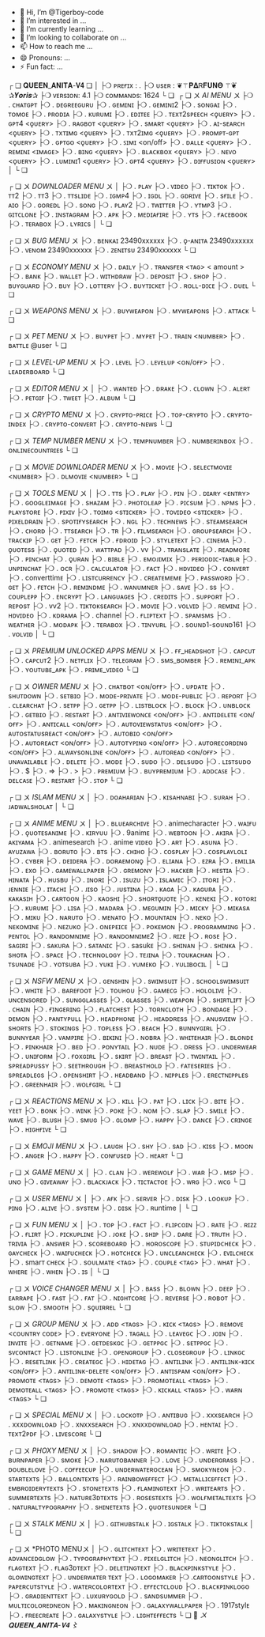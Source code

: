 - 👋 Hi, I’m @Tigerboy-code
- 👀 I’m interested in ...
- 🌱 I’m currently learning ...
- 💞️ I’m looking to collaborate on ...
- 📫 How to reach me ...
- 😄 Pronouns: ...
- ⚡ Fun fact: ...

<!---
Tigerboy-code/Tigerboy-code is a ✨ special ✨ repository because its `README.md` (this file) appears on your GitHub profile.
You can click the Preview link to take a look at your changes.
--->
┌ ❏ 𝐐𝐔𝐄𝐄𝐍_𝐀𝐍𝐈𝐓𝐀-𝐕𝟒 ❏ 
│
├❍ ᴘʀᴇғɪx : .
├❍ ᴜsᴇʀ : ❦⚚𝚸𝚫Ꮢ𝐅𝐔𝚴𝚯 ⚚❦ ✰𝒀𝒐𝒓𝒊𝒔✰ 
├❍ ᴠᴇʀsɪᴏɴ: 4.1
├❍ ᴄᴏᴍᴍᴀɴᴅs: 1624
└ ❏
‎‎‎‎‎‎‎‎‎‎‎‎‎‎‎‎‎‎‎‎‎‎‎‎‎‎‎‎‎‎‎‎‎‎‎‎‎‎‎‎‎‎‎‎‎‎‎‎‎‎‎‎‎‎‎‎‎‎‎‎‎‎‎‎‎‎‎‎‎‎‎‎‎‎‎‎‎‎‎‎‎‎‎‎‎‎‎‎‎‎‎‎‎‎‎‎‎‎‎‎‎‎‎‎‎‎‎‎‎‎‎‎‎‎‎‎‎‎‎‎‎‎‎‎‎‎‎‎‎‎‎‎‎‎‎‎‎‎‎‎‎‎‎‎‎‎‎‎‎‎‎‎‎‎‎‎‎‎‎‎‎‎‎‎‎‎‎‎‎‎‎‎‎‎‎‎‎‎‎‎‎‎‎‎‎‎‎‎‎‎‎‎‎‎‎‎‎‎‎‎‎‎‎‎‎‎‎‎‎‎‎‎‎‎‎‎‎‎‎‎‎‎‎‎‎‎‎‎‎‎‎‎‎‎‎‎‎‎‎‎‎‎‎‎‎‎‎‎‎‎‎‎‎‎‎‎‎‎‎‎‎‎‎‎‎‎‎‎‎‎‎‎‎‎‎‎‎‎‎‎‎‎‎‎‎‎‎‎‎‎‎‎‎‎‎‎‎‎‎‎‎‎‎‎‎‎‎‎‎‎‎‎‎‎‎‎‎‎‎‎‎‎‎‎‎‎‎‎‎‎‎‎‎‎‎‎‎‎‎‎‎‎‎‎‎‎‎‎‎‎‎‎‎‎‎‎‎‎‎‎‎‎‎‎‎‎‎‎‎‎‎‎‎‎‎‎‎‎‎‎‎‎‎‎‎‎‎‎‎‎‎‎‎‎‎‎‎‎‎‎‎‎‎‎‎‎‎‎‎‎‎‎‎‎‎‎‎‎‎‎‎‎‎‎‎‎‎‎‎‎‎‎‎‎‎‎‎‎‎‎‎‎‎‎‎‎‎‎‎‎‎‎‎‎‎‎‎‎‎‎‎‎‎‎‎‎‎‎‎‎‎‎‎‎‎‎‎‎‎‎‎‎‎‎‎‎‎‎‎‎‎‎‎‎‎‎‎‎‎‎‎‎‎‎‎‎‎‎‎‎‎‎‎‎‎‎‎‎‎‎‎‎‎‎‎‎‎‎‎‎‎‎‎‎‎‎‎‎‎‎‎‎‎‎‎‎‎‎‎‎‎‎‎‎‎‎‎‎‎‎‎‎‎‎‎‎‎‎‎‎‎‎‎‎‎‎‎‎‎‎‎‎‎‎‎‎‎‎‎‎‎‎‎‎‎‎‎‎‎‎‎‎‎‎‎‎‎‎‎‎‎‎‎‎‎‎‎‎‎‎‎‎‎‎‎‎‎‎‎‎‎‎‎‎‎‎‎‎‎‎‎‎‎‎‎‎‎‎‎‎‎‎‎‎‎‎‎‎‎‎‎‎‎‎‎‎‎‎‎‎‎‎‎‎‎‎‎‎‎‎‎‎‎‎‎‎‎‎‎‎‎‎‎‎‎‎‎‎‎‎‎‎‎‎‎‎‎‎‎‎‎‎‎‎‎‎‎‎‎‎‎‎‎‎‎‎‎‎‎‎‎‎‎‎‎‎‎‎‎‎‎‎‎‎‎‎‎‎‎‎‎‎‎‎‎‎‎‎‎‎‎‎‎‎‎‎‎‎‎‎‎‎‎‎‎‎‎‎‎‎‎‎‎‎‎‎‎‎‎‎‎‎‎‎‎‎‎‎‎‎‎‎‎‎‎‎‎‎‎‎‎‎‎‎‎‎‎‎‎‎‎‎‎‎‎‎‎‎‎‎‎‎‎‎‎‎‎‎‎‎‎‎‎‎‎‎‎‎‎‎‎‎‎‎‎‎‎‎‎‎‎‎‎‎‎‎‎‎‎‎‎‎‎‎‎‎‎‎‎‎‎‎‎‎‎‎‎‎‎‎‎‎‎‎‎‎‎‎‎‎‎‎‎‎‎‎‎‎‎‎‎‎‎‎‎‎‎‎‎‎‎‎‎‎‎‎‎‎‎‎‎‎‎‎‎‎‎‎‎‎‎‎‎‎‎‎‎‎‎‎‎‎‎‎‎‎‎‎‎‎‎‎‎‎‎‎‎‎‎‎‎‎‎‎‎‎‎‎‎‎‎‎‎‎‎‎‎‎‎‎‎‎‎‎‎‎‎‎‎‎‎‎‎‎‎‎‎‎‎‎‎‎‎‎‎‎‎‎‎‎‎‎‎‎‎‎‎‎‎‎‎‎‎‎‎‎‎‎‎‎‎‎‎‎‎‎‎‎‎‎‎‎‎‎‎‎‎‎‎‎‎‎‎‎‎‎‎‎‎‎‎‎‎‎‎‎‎‎‎‎‎‎‎‎‎‎‎‎‎‎‎‎‎‎‎‎‎‎‎‎‎‎‎‎‎‎‎‎‎‎‎‎‎‎‎‎‎‎‎‎‎‎‎‎‎‎‎‎‎‎‎‎‎‎‎‎‎‎‎‎‎‎‎‎‎‎‎‎‎‎‎‎‎‎‎‎‎‎‎‎‎‎‎‎‎‎‎‎‎‎‎‎‎‎‎‎‎‎‎‎‎‎‎‎‎‎‎‎‎‎‎‎‎‎‎‎‎‎‎‎‎‎‎‎‎‎‎‎‎‎‎‎‎‎‎‎‎‎‎‎‎‎‎‎‎‎‎‎‎‎‎‎‎‎‎‎‎‎‎‎‎‎‎‎‎‎‎‎‎‎‎‎‎‎‎‎‎‎‎‎‎‎‎‎‎‎‎‎‎‎‎‎‎‎‎‎‎‎‎‎‎‎‎‎‎‎‎‎‎‎‎‎‎‎‎‎‎‎‎‎‎‎‎‎‎‎‎‎‎‎‎‎‎‎‎‎‎‎‎‎‎‎‎‎‎‎‎‎‎‎‎‎‎‎‎‎‎‎‎‎‎‎‎‎‎‎‎‎‎‎‎‎‎‎‎‎‎‎‎‎‎‎‎‎‎‎‎‎‎‎‎‎‎‎‎‎‎‎‎‎‎‎‎‎‎‎‎‎‎‎‎‎‎‎‎‎‎‎‎‎‎‎‎‎‎‎‎‎‎‎‎‎‎‎‎‎‎‎‎‎‎‎‎‎‎‎‎‎‎‎‎‎‎‎‎‎‎‎‎‎‎‎‎‎‎‎‎‎‎‎‎‎‎‎‎‎‎‎‎‎‎‎‎‎‎‎‎‎‎‎‎‎‎‎‎‎‎‎‎‎‎‎‎‎‎‎‎‎‎‎‎‎‎‎‎‎‎‎‎‎‎‎‎‎‎‎‎‎‎‎‎‎‎‎‎‎‎‎‎‎‎‎‎‎‎‎‎‎‎‎‎‎‎‎‎‎‎‎‎‎‎‎‎‎‎‎‎‎‎‎‎‎‎‎‎‎‎‎‎‎‎‎‎‎‎‎‎‎‎‎‎‎‎‎‎‎‎‎‎‎‎‎‎‎‎‎‎‎‎‎‎‎‎‎‎‎‎‎‎‎‎‎‎‎‎‎‎‎‎‎‎‎‎‎‎‎‎‎‎‎‎‎‎‎‎‎‎‎‎‎‎‎‎‎‎‎‎‎‎‎‎‎‎‎‎‎‎‎‎‎‎‎‎‎‎‎‎‎‎‎‎‎‎‎‎‎‎‎‎‎‎‎‎‎‎‎‎‎‎‎‎‎‎‎‎‎‎‎‎‎‎‎‎‎‎‎‎‎‎‎‎‎‎‎‎‎‎‎‎‎‎‎‎‎‎‎‎‎‎‎‎‎‎‎‎‎‎‎‎‎‎‎‎‎‎‎‎‎‎‎‎‎‎‎‎‎‎‎‎‎‎‎‎‎‎‎‎‎‎‎‎‎‎‎‎‎‎‎‎‎‎‎‎‎‎‎‎‎‎‎‎‎‎‎‎‎‎‎‎‎‎‎‎‎‎‎‎‎‎‎‎‎‎‎‎‎‎‎‎‎‎‎‎‎‎‎‎‎‎‎‎‎‎‎‎‎‎‎‎‎‎‎‎‎‎‎‎‎‎‎‎‎‎‎‎‎‎‎‎‎‎‎‎‎‎‎‎‎‎‎‎‎‎‎‎‎‎‎‎‎‎‎‎‎‎‎‎‎‎‎‎‎‎‎‎‎‎‎‎‎‎‎‎‎‎‎‎‎‎‎‎‎‎‎‎‎‎‎‎‎‎‎‎‎‎‎‎‎‎‎‎‎‎‎‎‎‎‎‎‎‎‎‎‎‎‎‎‎‎‎‎‎‎‎‎‎‎‎‎‎‎‎‎‎‎‎‎‎‎‎‎‎‎‎‎‎‎‎‎‎‎‎‎‎‎‎‎‎‎‎‎‎‎‎‎‎‎‎‎‎‎‎‎‎‎‎‎‎‎‎‎‎‎‎‎‎‎‎‎‎‎‎‎‎‎‎‎‎‎‎‎‎‎‎‎‎‎‎‎‎‎‎‎‎‎‎‎‎‎‎‎‎‎‎‎‎‎‎‎‎‎‎‎‎‎‎‎‎‎‎‎‎‎‎‎‎‎‎‎‎‎‎‎‎‎‎‎‎‎‎‎‎‎‎‎‎‎‎‎‎‎‎‎‎‎‎‎‎‎‎‎‎‎‎‎‎‎‎‎‎‎‎‎‎‎‎‎‎‎‎‎‎‎‎‎‎‎‎‎‎‎‎‎‎‎‎‎‎‎‎‎‎‎‎‎‎‎‎‎‎‎‎‎‎‎‎‎‎‎‎‎‎‎‎‎‎‎‎‎‎‎‎‎‎‎‎‎‎‎‎‎‎‎‎‎‎‎‎‎‎‎‎‎‎‎‎‎‎‎‎‎‎‎‎‎‎‎‎‎‎‎‎‎‎‎‎‎‎‎‎‎‎‎‎‎‎‎‎‎‎‎‎‎‎‎‎‎‎‎‎‎‎‎‎‎‎‎‎‎‎‎‎‎‎‎‎‎‎‎‎‎‎‎‎‎‎‎‎‎‎‎‎‎‎‎‎‎‎‎‎‎‎‎‎‎‎‎‎‎‎‎‎‎‎‎‎‎‎‎‎‎‎‎‎‎‎‎‎‎‎‎‎‎‎‎‎‎‎‎‎‎‎‎‎‎‎‎‎‎‎‎‎‎‎‎‎‎‎‎‎‎‎‎‎‎‎‎‎‎‎‎‎‎‎‎‎‎‎‎‎‎‎‎‎‎‎‎‎‎‎‎‎‎‎‎‎‎‎‎‎‎‎‎‎‎‎‎‎‎‎‎‎‎‎‎‎‎‎‎‎‎‎‎‎‎‎‎‎‎‎‎‎‎‎‎‎‎‎‎‎‎‎‎‎‎‎‎‎‎‎‎‎‎‎‎‎‎‎‎‎‎‎‎‎‎‎‎‎‎‎‎‎‎‎‎‎‎‎‎‎‎‎‎‎‎‎‎‎‎‎‎‎‎‎‎‎‎‎‎‎‎‎‎‎‎‎‎‎‎‎‎‎‎‎‎‎‎‎‎‎‎‎‎‎‎‎‎‎‎‎‎‎‎‎‎‎‎‎‎‎‎‎‎‎‎‎‎‎‎‎‎‎‎‎‎‎‎‎‎‎‎‎‎‎‎‎‎‎‎‎‎‎‎‎‎‎‎‎‎‎‎‎‎‎‎‎‎‎‎‎‎‎‎‎‎‎‎‎‎‎‎‎‎‎‎‎‎‎‎‎‎‎‎‎‎‎‎‎‎‎‎‎‎‎‎‎‎‎‎‎‎‎‎‎‎‎‎‎‎‎‎‎‎‎‎‎‎‎‎‎‎‎‎‎‎‎‎‎‎‎‎‎‎‎‎‎‎‎‎‎‎‎‎‎‎‎‎‎‎‎‎‎‎‎‎‎‎‎‎‎‎‎‎‎‎‎‎‎‎‎‎‎‎‎‎‎‎‎‎‎‎‎‎‎‎‎‎‎‎‎‎‎‎‎‎‎‎‎‎‎‎‎‎‎‎‎‎‎‎‎‎‎‎‎‎‎‎‎‎‎‎‎‎‎‎‎‎‎‎‎‎‎‎‎‎‎‎‎‎‎‎‎‎‎‎‎‎‎‎‎‎‎‎‎‎‎‎‎‎‎‎‎‎‎‎‎‎‎‎‎‎‎‎‎‎‎‎‎‎‎‎‎‎‎‎‎‎‎‎‎‎‎‎‎‎‎‎‎‎‎‎‎‎‎‎‎‎‎‎‎‎‎‎‎‎‎‎‎‎‎‎‎‎‎‎‎‎‎‎‎‎‎‎‎‎‎‎‎‎‎‎‎‎‎‎‎‎‎‎‎‎‎‎‎‎‎‎‎‎‎‎‎‎‎‎‎‎‎‎‎‎‎‎‎‎‎‎‎‎‎‎‎‎‎‎‎‎‎‎‎‎‎‎‎‎‎‎‎‎‎‎‎‎‎‎‎‎‎‎‎‎‎‎‎‎‎‎‎‎‎‎‎‎‎‎‎‎‎‎‎‎‎‎‎‎‎‎‎‎‎‎‎‎‎‎‎‎‎‎‎‎‎‎‎‎‎‎‎‎‎‎‎‎‎‎‎‎‎‎‎‎‎‎‎‎‎‎‎‎‎‎‎‎‎‎‎‎‎‎‎‎‎‎‎‎‎‎‎‎‎‎‎‎‎‎‎‎‎‎‎‎‎‎‎‎‎‎‎‎‎‎‎‎‎‎‎‎‎‎‎‎‎‎‎‎‎‎‎‎‎‎‎‎‎‎‎‎‎‎‎‎‎‎‎‎‎‎‎‎‎‎‎‎‎‎‎‎‎‎‎‎‎‎‎‎‎‎‎‎‎‎‎‎‎‎‎‎‎‎‎‎‎‎‎‎‎‎‎‎‎‎‎‎‎‎‎‎‎‎‎‎‎‎‎‎‎‎‎‎‎‎‎‎‎‎‎‎‎‎‎‎‎‎‎‎‎‎‎‎‎‎‎‎‎‎‎‎‎‎‎‎‎‎‎‎‎‎‎‎‎‎‎‎‎‎‎‎‎‎‎‎‎‎‎‎‎‎‎‎‎‎‎‎‎‎‎‎‎‎‎‎‎‎‎‎‎‎‎‎‎‎‎‎‎‎‎‎‎‎‎‎‎‎‎‎‎‎‎‎‎‎‎‎‎‎‎‎‎‎‎‎‎‎‎‎‎‎‎‎‎‎‎‎‎‎‎‎‎‎‎‎‎‎‎‎‎‎‎‎‎‎‎‎‎‎‎‎‎‎‎‎‎‎‎‎‎‎‎‎‎‎‎‎‎‎‎‎‎‎‎‎‎‎‎‎‎‎‎‎‎‎‎‎‎‎‎‎‎‎‎‎‎‎‎‎‎‎‎‎‎‎‎‎‎‎‎‎‎‎‎‎‎‎‎‎‎‎‎‎‎‎‎‎‎‎‎‎‎‎‎‎‎‎‎‎‎‎‎‎‎‎‎‎‎‎‎‎‎‎‎‎‎‎‎‎‎‎‎‎‎‎‎‎‎‎‎‎‎‎‎‎‎‎‎‎‎‎‎‎‎‎‎‎‎‎‎‎‎‎‎‎‎‎‎‎‎‎‎‎‎‎‎‎‎‎‎‎‎‎‎‎‎‎‎‎‎‎‎‎‎‎‎‎‎‎‎‎‎‎‎‎‎‎‎‎‎‎‎‎‎‎‎‎‎‎‎‎‎‎‎‎‎‎‎‎‎‎‎‎‎‎‎‎‎‎‎‎‎‎‎‎‎‎‎‎‎‎‎‎‎‎‎‎‎‎‎‎‎‎‎‎‎‎‎‎‎‎‎‎‎‎‎‎‎‎‎‎‎‎‎‎‎‎‎‎‎‎‎‎‎‎‎‎‎‎‎‎‎‎‎‎‎‎‎‎‎‎‎‎‎‎‎‎‎‎‎‎‎‎‎‎‎‎‎‎‎‎‎‎‎‎‎‎‎‎‎‎‎‎‎‎‎‎‎‎‎‎‎‎‎‎‎‎‎‎‎‎‎‎‎‎‎‎‎‎‎‎‎‎‎‎‎‎‎‎‎‎‎‎‎‎‎‎‎‎‎‎‎‎‎‎‎‎‎‎‎‎‎‎‎‎‎‎‎‎‎‎‎‎‎‎‎‎‎‎‎‎‎‎‎‎‎‎‎‎‎‎‎‎‎‎‎‎‎‎‎‎‎‎‎‎‎‎‎‎‎‎‎‎‎‎‎‎‎‎‎‎‎‎‎‎‎‎‎‎‎‎‎‎‎‎‎‎‎‎‎‎‎‎‎‎‎‎‎‎‎‎‎‎‎‎‎‎‎‎‎‎‎‎‎‎‎‎‎‎‎‎‎‎‎‎‎‎‎‎‎‎‎‎‎‎‎‎‎‎‎‎‎‎‎‎‎‎‎‎‎‎‎‎‎‎‎‎‎‎‎‎‎‎‎‎‎‎‎‎‎‎‎‎‎‎‎‎‎‎‎‎‎‎‎‎‎‎‎‎‎‎‎‎‎‎‎‎‎‎‎‎‎‎‎‎‎‎‎‎‎‎‎‎‎‎‎‎‎‎‎‎‎‎‎‎‎‎‎‎‎‎‎‎‎‎‎‎‎‎‎‎‎‎‎‎‎‎‎‎‎‎‎‎‎‎‎‎‎‎‎‎‎‎‎‎‎‎‎‎‎‎‎‎‎‎‎‎‎‎‎‎‎‎‎‎‎‎‎‎‎‎‎‎‎‎‎‎‎‎‎‎‎‎‎‎‎‎‎‎‎‎‎‎‎‎‎‎‎‎‎‎‎‎‎‎‎‎‎‎‎‎‎‎‎‎‎‎‎‎‎‎‎‎‎‎‎‎‎‎‎‎‎‎‎‎
┌ ❏ 〤 *AI MENU* 〤
├❍ . ᴄʜᴀᴛɢᴘᴛ <query>
├❍ . ᴅᴇɢʀᴇᴇɢᴜʀᴜ <query>
├❍ . ɢᴇᴍɪɴɪ <query>
├❍ . ɢᴇᴍɪɴɪ2 <query> 
├❍ . sᴏɴɢᴀɪ <query>
├❍ . ᴛᴏᴍᴏᴇ <query>
├❍ . ᴘʀᴏᴅɪᴀ <query>
├❍ . ᴋᴜʀᴜᴍɪ <query>
├❍ . ᴇᴅɪᴛᴇᴇ <query>
├❍ . ᴛᴇxᴛ2sᴘᴇᴇᴄʜ <ǫᴜᴇʀʏ>
├❍ . ɢᴘᴛ4 <ǫᴜᴇʀʏ>
├❍ . ʀᴀɢʙᴏᴛ <ǫᴜᴇʀʏ>
├❍ . sᴍᴀʀᴛ  <ǫᴜᴇʀʏ>
├❍ . ᴀɪ-sᴇᴀʀᴄʜ <ǫᴜᴇʀʏ>
├❍ . ᴛxᴛɪᴍɢ <ǫᴜᴇʀʏ>
├❍ . ᴛxᴛ2ɪᴍɢ <ǫᴜᴇʀʏ>
├❍ . ᴘʀᴏᴍᴘᴛ-ɢᴘᴛ <ǫᴜᴇʀʏ>
├❍ . ɢᴘᴛɢᴏ <ǫᴜᴇʀʏ>
├❍ . ꜱɪᴍɪ <on/off>
├❍ . ᴅᴀʟʟᴇ <ǫᴜᴇʀʏ>
├❍ . ʀᴇᴍɪɴɪ <ɪᴍᴀɢᴇ>
├❍ . ʙɪɴɢ <ǫᴜᴇʀʏ>
├❍ . ʙʟᴀᴄᴋʙᴏx <ǫᴜᴇʀʏ>
├❍ . ɴᴇᴠᴏ  <ᴏ̨ᴜᴇʀʏ>
├❍ . ʟᴜᴍɪɴɪ1 <ǫᴜᴇʀʏ>
├❍ . ɢᴘᴛ4 <ǫᴜᴇʀʏ>
├❍ . ᴅɪғғᴜsɪᴏɴ  <ǫᴜᴇʀʏ>
│
└ ❏

┌ ❏ 〤 *DOWNLOADER MENU* 〤
│
├❍ . ᴘʟᴀʏ
├❍ . ᴠɪᴅᴇᴏ
├❍ . ᴛɪᴋᴛᴏᴋ
├❍ . ᴛᴛ2
├❍ . ᴛᴛ3
├❍ . ᴛᴛsʟɪᴅᴇ
├❍ . ɪɢᴍᴘ4
├❍ . ɪɢᴅʟ
├❍ . ɢᴅʀɪᴠᴇ
├❍ . sғɪʟᴇ
├❍ . ᴀɪᴏ
├❍ . ɢᴏʀᴇᴅʟ
├❍ . sᴏɴɢ
├❍ . ᴘʟᴀʏ2
├❍ . ᴛᴡɪᴛᴛᴇʀ
├❍ . ʏᴛᴍᴘ3
├❍ . ɢɪᴛᴄʟᴏɴᴇ
├❍ . ɪɴsᴛᴀɢʀᴀᴍ
├❍ . ᴀᴘᴋ
├❍ . ᴍᴇᴅɪᴀғɪʀᴇ
├❍ . ʏᴛs
├❍ . ғᴀᴄᴇʙᴏᴏᴋ 
├❍ . ᴛᴇʀᴀʙᴏx
├❍ . ʟʏʀɪᴄs 
│
└ ❏

┌ ❏ 〤 *BUG MENU* 〤
├❍ . ʙᴇɴᴋᴀɪ 23490xxxxxx
├❍ . ǫ-ᴀɴɪᴛᴀ 23490xxxxxx
├❍ . ᴠᴇɴᴏᴍ 23490xxxxxx
├❍ . ᴢᴇɴɪᴛsᴜ 23490xxxxxx
└ ❏

┌ ❏ 〤 *ECONOMY MENU* 〤
├❍ . ᴅᴀɪʟʏ
├❍ . ᴛʀᴀɴsғᴇʀ <ᴛᴀɢ>  < amount >
├❍ . ʙᴀɴᴋ
├❍ . ᴡᴀʟʟᴇᴛ
├❍ . ᴡɪᴛʜᴅʀᴀᴡ
├❍ . ᴅᴇᴘᴏsɪᴛ
├❍ . sʜᴏᴘ
├❍ . ʙᴜʏɢᴜᴀʀᴅ
├❍ . ʙᴜʏ
├❍ . ʟᴏᴛᴛᴇʀʏ
├❍ . ʙᴜʏᴛɪᴄᴋᴇᴛ
├❍ . ʀᴏʟʟ-ᴅɪᴄᴇ
├❍ . ᴅᴜᴇʟ
└ ❏

┌ ❏ 〤 *WEAPONS MENU* 〤
├❍ . ʙᴜʏᴡᴇᴀᴘᴏɴ
├❍ . ᴍʏᴡᴇᴀᴘᴏɴs
├❍ . ᴀᴛᴛᴀᴄᴋ 
└ ❏

┌ ❏ 〤 *PET MENU* 〤
├❍ . ʙᴜʏᴘᴇᴛ <number>
├❍ . ᴍʏᴘᴇᴛ
├❍ . ᴛʀᴀɪɴ <ɴᴜᴍʙᴇʀ>
├❍ . ʙᴀᴛᴛʟᴇ @user
└ ❏


┌ ❏ 〤 *LEVEL-UP MENU* 〤
├❍ . ʟᴇᴠᴇʟ
├❍ . ʟᴇᴠᴇʟᴜᴘ <ᴏɴ/ᴏғғ>
├❍ . ʟᴇᴀᴅᴇʀʙᴏᴀʀᴅ
└ ❏


┌ ❏ 〤 *EDITOR MENU* 〤
│
├❍ . ᴡᴀɴᴛᴇᴅ
├❍ . ᴅʀᴀᴋᴇ
├❍ . ᴄʟᴏᴡɴ
├❍ . ᴀʟᴇʀᴛ
├❍ . ᴘᴇᴛɢɪғ
├❍ . ᴛᴡᴇᴇᴛ 
├❍ . ᴀʟʙᴜᴍ
└ ❏

┌ ❏ 〤 *CRYPTO MENU* 〤
├❍ . ᴄʀʏᴘᴛᴏ-ᴘʀɪᴄᴇ
├❍ . ᴛᴏᴘ-ᴄʀʏᴘᴛᴏ
├❍ . ᴄʀʏᴘᴛᴏ-ɪɴᴅᴇx
├❍ . ᴄʀʏᴘᴛᴏ-ᴄᴏɴᴠᴇʀᴛ
├❍ . ᴄʀʏᴘᴛᴏ-ɴᴇᴡs
└ ❏

┌ ❏ 〤 *TEMP NUMBER MENU* 〤
├❍ . ᴛᴇᴍᴘɴᴜᴍʙᴇʀ
├❍ . ɴᴜᴍʙᴇʀɪɴʙᴏx
├❍ . ᴏɴʟɪɴᴇᴄᴏᴜɴᴛʀɪᴇs
└ ❏

┌ ❏ 〤 *MOVIE DOWNLOADER MENU* 〤
├❍ . ᴍᴏᴠɪᴇ
├❍ . sᴇʟᴇᴄᴛᴍᴏᴠɪᴇ <ɴᴜᴍʙᴇʀ>
├❍ . ᴅʟᴍᴏᴠɪᴇ <ɴᴜᴍʙᴇʀ>
└ ❏

┌ ❏ 〤 *TOOLS MENU* 〤
│
├❍ . ᴛᴛs
├❍ . ᴘʟᴀʏ
├❍ . ᴘɪɴ
├❍ . ᴅɪᴀʀʏ <ᴇɴᴛʀʏ>
├❍ . ɢᴏᴏɢʟᴇɪᴍᴀɢᴇ
├❍ . sʜᴀᴢᴀᴍ
├❍ . ᴘʜᴏᴛᴏʟᴇᴀᴘ
├❍ . ᴘɪᴄsᴜᴍ
├❍ . ɴᴘᴍs
├❍ . ᴘʟᴀʏsᴛᴏʀᴇ
├❍ . ᴘɪxɪᴠ
├❍ . ᴛᴏɪᴍɢ <sᴛɪᴄᴋᴇʀ>
├❍ . ᴛᴏᴠɪᴅᴇᴏ <sᴛɪᴄᴋᴇʀ>
├❍ . ᴘɪxᴇʟᴅʀᴀɪɴ
├❍ . sᴘᴏᴛɪғʏsᴇᴀʀᴄʜ 
├❍ . ɴɢʟ 
├❍ . ᴛᴇᴄʜɴᴇᴡs
├❍ . sᴛᴇᴀᴍsᴇᴀʀᴄʜ
├❍ . ᴄʜᴏʀᴅ
├❍ . ᴛᴛsᴇᴀʀᴄʜ
├❍ . ᴛʀ
├❍ . ғɪʟᴍsᴇᴀʀᴄʜ
├❍ . ɢʀᴏᴜᴘsᴇᴀʀᴄʜ
├❍ . ᴛʀᴀᴄᴋɪᴘ
├❍ . ɢᴇᴛ
├❍ . ғᴇᴛᴄʜ
├❍ . ғᴅʀᴏɪᴅ
├❍ . sᴛʏʟᴇᴛᴇxᴛ
├❍ . ᴄɪɴᴇᴍᴀ
├❍ . ǫᴜᴏᴛᴇss
├❍ . ǫᴜᴏᴛᴇᴅ
├❍ . ᴡᴀᴛᴛᴘᴀᴅ
├❍ . vv
├❍ . ᴛʀᴀɴsʟᴀᴛᴇ
├❍ . ʀᴇᴀᴅᴍᴏʀᴇ
├❍ . ᴘɪɴᴄʜᴀᴛ
├❍ . ǫᴜʀᴀɴ
├❍ . ʙɪʙʟᴇ
├❍ . ᴇᴍᴏᴊɪᴍɪx
├❍ . ᴘᴇʀɪᴏᴅɪᴄ-ᴛᴀʙʟʀ
├❍ . ᴜɴᴘɪɴᴄʜᴀᴛ
├❍ . ᴏᴄʀ
├❍ . ᴄᴀʟᴄᴜʟᴀᴛᴏʀ
├❍ . ғᴀᴄᴛ
├❍ . ʜᴅᴠɪᴅᴇᴏ 
├❍ . ᴄᴏɴᴠᴇʀᴛ 
├❍ . converttimᴇ 
├❍ . ʟɪsᴛᴄᴜʀʀᴇɴᴄʏ 
├❍ . ᴄʀᴇᴀᴛᴇᴍᴇᴍᴇ
├❍ . ᴘᴀssᴡᴏʀᴅ
├❍ . ɢᴇᴛ
├❍ . ғᴇᴛᴄʜ
├❍ . ʀᴇᴍɪɴᴅᴍᴇ
├❍ . ᴡᴀɴᴜᴍɴᴇʀ 
├❍ . sᴀᴠᴇ
├❍ . ss
├❍ . ᴄᴏᴜᴘʟᴇᴘᴘ
├❍ . ᴇɴᴄʀʏᴘᴛ
├❍ . ʟᴀɴɢᴜᴀɢᴇs 
├❍ . ᴄʀᴇᴅɪᴛs
├❍ . sᴜᴘᴘᴏʀᴛ 
├❍ . ʀᴇᴘᴏsᴛ
├❍ . vv2 
├❍ . ᴛɪᴋᴛᴏᴋsᴇᴀʀᴄʜ 
├❍ . ᴍᴏᴠɪᴇ
├❍ . ᴠᴏʟᴠɪᴅ
├❍ . ʀᴇᴍɪɴɪ
├❍ . ʜᴅᴠɪᴅᴇᴏ
├❍ . ᴋᴅʀᴀᴍᴀ
├❍ . channel 
├❍ . ғʟɪᴘᴛᴇxᴛ
├❍ . sᴘᴀᴍsᴍs
├❍ . ᴡᴇᴀᴛʜᴇʀ
├❍ . ᴍᴏᴅᴀᴘᴋ
├❍ . ᴛᴇʀᴀʙᴏx
├❍ . ᴛɪɴʏᴜʀʟ
├❍ . sᴏᴜɴᴅ1-sᴏᴜɴᴅ161
├❍ . ᴠᴏʟᴠɪᴅ
│
└ ❏

┌ ❏ 〤 *PREMIUM UNLOCKED APPS MENU* 〤
├❍ . ғғ_ʜᴇᴀᴅsʜᴏᴛ
├❍ . ᴄᴀᴘᴄᴜᴛ
├❍ . ᴄᴀᴘᴄᴜᴛ2
├❍ . ɴᴇᴛғʟɪx
├❍ . ᴛᴇʟᴇɢʀᴀᴍ 
├❍ . sᴍs_ʙᴏᴍʙᴇʀ
├❍ . ʀᴇᴍɪɴɪ_ᴀᴘᴋ
├❍ . ʏᴏᴜᴛᴜʙᴇ_ᴀᴘᴋ
├❍ . ᴘʀɪᴍᴇ_ᴠɪᴅᴇᴏ
└ ❏


┌ ❏ 〤 *OWNER MENU* 〤
├❍ . ᴄʜᴀᴛʙᴏᴛ <ᴏɴ/ᴏғғ>
├❍ . ᴜᴘᴅᴀᴛᴇ
├❍ . sʜᴜᴛᴅᴏᴡɴ
├❍ . sᴇᴛʙɪᴏ 
├❍ . ᴍᴏᴅᴇ-ᴘʀɪᴠᴀᴛᴇ
├❍ . ᴍᴏᴅᴇ-ᴘᴜʙʟɪᴄ
├❍ . ʀᴇᴘᴏʀᴛ
├❍ . ᴄʟᴇᴀʀᴄʜᴀᴛ
├❍ . sᴇᴛᴘᴘ 
├❍ . ɢᴇᴛᴘᴘ
├❍ . ʟɪsᴛʙʟᴏᴄᴋ
├❍ . ʙʟᴏᴄᴋ
├❍ . ᴜɴʙʟᴏᴄᴋ
├❍ . ɢᴇᴛʙɪᴏ
├❍ . ʀᴇsᴛᴀʀᴛ
├❍ . ᴀɴᴛɪᴠɪᴇᴡᴏɴᴄᴇ  <ᴏɴ/ᴏғғ>
├❍ . ᴀɴᴛɪᴅᴇʟᴇᴛᴇ  <ᴏɴ/ᴏғғ>
├❍ . ᴀɴᴛɪᴄᴀʟʟ  <ᴏɴ/ᴏғғ>
├❍ . ᴀᴜᴛᴏᴠɪᴇᴡsᴛᴀᴛᴜs  <ᴏɴ/ᴏғғ>
├❍ . ᴀᴜᴛᴏsᴛᴀᴛᴜsʀᴇᴀᴄᴛ <ᴏɴ/ᴏғғ>
├❍ . ᴀᴜᴛᴏʙɪᴏ  <ᴏɴ/ᴏғғ>  
├❍ . ᴀᴜᴛᴏʀᴇᴀᴄᴛ <ᴏɴ/ᴏғғ>
├❍ . ᴀᴜᴛᴏᴛʏᴘɪɴɢ    <ᴏɴ/ᴏғғ>
├❍ . ᴀᴜᴛᴏʀᴇᴄᴏʀᴅɪɴɢ <ᴏɴ/ᴏғғ>
├❍ . ᴀʟᴡᴀʏsᴏɴʟɪɴᴇ  <ᴏɴ/ᴏғғ>
├❍ . ᴀᴜᴛᴏʀᴇᴀᴅ <ᴏɴ/ᴏғғ>
├❍ . ᴜɴᴀᴠᴀɪʟᴀʙʟᴇ
├❍ . ᴅᴇʟᴇᴛᴇ
├❍ . ᴍᴏᴅᴇ
├❍ . sᴜᴅᴏ
├❍ . ᴅᴇʟsᴜᴅᴏ
├❍ . ʟɪsᴛsᴜᴅᴏ
├❍ . $ 
├❍ . =>
├❍ . > 
├❍ . ᴘʀᴇᴍɪᴜᴍ
├❍ . ʙᴜʏᴘʀᴇᴍɪᴜᴍ
├❍ . ᴀᴅᴅᴄᴀꜱᴇ
├❍ . ᴅᴇʟᴄᴀꜱᴇ
├❍ . ʀᴇꜱᴛᴀʀᴛ
├❍ . ꜱᴛᴏᴘ
└ ❏

┌ ❏ 〤 *ISLAM MENU* 〤
│
├❍ . ᴅᴏᴀʜᴀʀɪᴀɴ
├❍ . ᴋɪsᴀʜɴᴀʙɪ
├❍ . sᴜʀᴀʜ
├❍ . ᴊᴀᴅᴡᴀʟsʜᴏʟᴀᴛ
│
└ ❏

┌ ❏ 〤 *ANIME MENU* 〤
│
├❍ . ʙʟᴜᴇᴀʀᴄʜɪᴠᴇ
├❍ . animecharacter
├❍ . ᴡᴀɪғᴜ
├❍ . ǫᴜᴏᴛᴇsᴀɴɪᴍᴇ
├❍ . ᴋɪʀʏᴜᴜ
├❍ . 9animᴇ
├❍ . ᴡᴇʙᴛᴏᴏɴ
├❍ . ᴀᴋɪʀᴀ
├❍ . ᴀᴋɪʏᴀᴍᴀ
├❍ . animesearch 
├❍ . anime ᴠɪᴅᴇᴏ
├❍ . ᴀʀᴛ
├❍ . ᴀsᴜɴᴀ
├❍ . ᴀʏᴜᴢᴀᴡᴀ
├❍ . ʙᴏʀᴜᴛᴏ
├❍ . ʙᴛs
├❍ . ᴄʜɪʜᴏ
├❍ . ᴄᴏsᴘʟᴀʏ
├❍ . ᴄᴏsᴘʟᴀʏʟᴏʟɪ
├❍ . ᴄʏʙᴇʀ
├❍ . ᴅᴇɪᴅᴇʀᴀ
├❍ . ᴅᴏʀᴀᴇᴍᴏɴǫ
├❍ . ᴇʟɪᴀɴᴀ
├❍ . ᴇᴢʀᴀ
├❍ . ᴇᴍɪʟɪᴀ
├❍ . ᴇxᴏ
├❍ . ɢᴀᴍᴇᴡᴀʟʟᴘᴀᴘᴇʀ
├❍ . ɢʀᴇᴍᴏɴʏ
├❍ . ʜᴀᴄᴋᴇʀ
├❍ . ʜᴇsᴛɪᴀ
├❍ . ʜɪɴᴀᴛᴀ
├❍ . ʜᴜsʙᴜ
├❍ . ɪɴᴏʀɪ
├❍ . ɪsᴜᴢᴜ
├❍ . ɪsʟᴀᴍɪᴄ
├❍ . ɪᴛᴏʀɪ
├❍ . ᴊᴇɴɴɪᴇ
├❍ . ɪᴛᴀᴄʜɪ 
├❍ . ᴊɪsᴏ
├❍ . ᴊᴜsᴛɪɴᴀ
├❍ . ᴋᴀɢᴀ
├❍ . ᴋᴀɢᴜʀᴀ 
├❍ . ᴋᴀᴋᴀsɪʜ
├❍ . ᴄᴀʀᴛᴏᴏɴ
├❍ . ᴋᴀᴏsʜɪ
├❍ . sʜᴏʀᴛǫᴜᴏᴛᴇ
├❍ . ᴋᴇɴᴇᴋɪ
├❍ . ᴋᴏᴛᴏʀɪ
├❍ . ᴋᴜʀᴜᴍɪ
├❍ . ʟɪsᴀ
├❍ . ᴍᴀᴅᴀʀᴀ
├❍ . ᴍᴇɢᴜᴍɪɴ
├❍ . ᴍɪᴄᴋʏ
├❍ . ᴍɪᴋᴀsᴀ 
├❍ . ᴍɪᴋᴜ
├❍ . ɴᴀʀᴜᴛᴏ
├❍ . ᴍᴇɴᴀᴛᴏ 
├❍ . ᴍᴏᴜɴᴛᴀɪɴ 
├❍ . ɴᴇᴋᴏ
├❍ . ɴᴇᴋᴏᴍɪɴᴇ
├❍ . ɴᴇᴢᴜᴋᴏ
├❍ . ᴏɴᴇᴘᴇɪᴄᴇ 
├❍ . ᴘᴏᴋᴇᴍᴏɴ 
├❍ . ᴘʀᴏɢʀᴀᴍᴍɪɴɢ 
├❍ . ᴘᴇɴᴛᴏʟ
├❍ . ʀᴀɴᴅᴏᴍɴɪᴍᴇ
├❍ . ʀᴀɴᴅᴏᴍɴɪᴍᴇ2
├❍ . ʀɪᴢᴇ
├❍ . ʀᴏsᴇ
├❍ . sᴀɢɪʀɪ
├❍ . sᴀᴋᴜʀᴀ
├❍ . sᴀᴛᴀɴɪᴄ 
├❍ . sasukᴇ
├❍ . sʜɪɴᴀɴ
├❍ . sʜɪɴᴋᴀ
├❍ . sʜᴏᴛᴀ
├❍ . sᴘᴀᴄᴇ
├❍ . ᴛᴇᴄʜɴᴏʟᴏɢʏ
├❍ . ᴛᴇᴊɪɴᴀ
├❍ . ᴛᴏᴜᴋᴀᴄʜᴀɴ
├❍ . ᴛsᴜɴᴀᴅᴇ 
├❍ . ʏᴏᴛsᴜʙᴀ
├❍ . ʏᴜᴋɪ
├❍ . ʏᴜᴍᴇᴋᴏ 
├❍ . ʏᴜʟɪʙᴏᴄɪʟ
│
└ ❏

┌ ❏ 〤 *NSFW MENU* 〤
├❍ . ɢᴇɴsʜɪɴ
├❍ . sᴡɪᴍsᴜɪᴛ 
├❍ . sᴄʜᴏᴏʟsᴡɪᴍsᴜɪᴛ
├❍ . ᴡʜɪᴛᴇ 
├❍ . ʙᴀʀᴇғᴏᴏᴛ 
├❍ . ᴛᴏᴜʜᴏᴜ 
├❍ . ɢᴀᴍᴇᴄɢ 
├❍ . ʜᴏʟᴏʟɪᴠᴇ 
├❍ . ᴜɴᴄᴇɴsᴏʀᴇᴅ 
├❍ . sᴜɴɢɢʟᴀssᴇs 
├❍ . ɢʟᴀssᴇs
├❍ . ᴡᴇᴀᴘᴏɴ 
├❍ . sʜɪʀᴛʟɪғᴛ
├❍ . ᴄʜᴀɪɴ 
├❍ . ғɪɴɢᴇʀɪɴɢ 
├❍ . ғʟᴀᴛᴄʜᴇsᴛ 
├❍ . ᴛᴏʀɴᴄʟᴏᴛʜ 
├❍ . ʙᴏɴᴅᴀɢᴇ 
├❍ . ᴅᴇᴍᴏɴ
├❍ . ᴘᴀɴᴛʏᴘᴜʟʟ 
├❍ . ʜᴇᴀᴅᴘʜᴏɴᴇ 
├❍ . ʜᴇᴀᴅᴅʀᴇss 
├❍ . ᴀɴᴜsᴠɪᴇᴡ
├❍ . sʜᴏʀᴛs 
├❍ . sᴛᴏᴋɪɴɢs 
├❍ . ᴛᴏᴘʟᴇss 
├❍ . ʙᴇᴀᴄʜ 
├❍ . ʙᴜɴɴʏɢɪʀʟ 
├❍ . ʙᴜɴɴʏᴇᴀʀ 
├❍ . ᴠᴀᴍᴘɪʀᴇ 
├❍ . ʙɪᴋɪɴɪ 
├❍ . ɴᴏʙʀᴀ
├❍ . ᴡʜɪᴛᴇʜᴀɪʀ 
├❍ . ʙʟᴏɴᴅᴇ 
├❍ . ᴘɪɴᴋʜᴀɪʀ 
├❍ . ʙᴇᴅ 
├❍ . ᴘᴏɴʏᴛᴀɪʟ 
├❍ . ɴᴜᴅᴇ 
├❍ . ᴅʀᴇss 
├❍ . ᴜɴᴅᴇʀᴡᴇᴀʀ 
├❍ . ᴜɴɪғᴏʀᴍ
├❍ . ғᴏxɢɪʀʟ 
├❍ . sᴋɪʀᴛ 
├❍ . ʙʀᴇᴀsᴛ 
├❍ . ᴛᴡɪɴᴛᴀɪʟ 
├❍ . sᴘʀᴇᴀᴅᴘᴜssʏ 
├❍ . sᴇᴇᴛʜʀᴏᴜɢʜ 
├❍ . ʙʀᴇᴀsᴛʜᴏʟᴅ 
├❍ . ғᴀᴛᴇsᴇʀɪᴇs 
├❍ . sᴘʀᴇᴀᴅʟᴇɢs 
├❍ . ᴏᴘᴇɴsʜɪʀᴛ 
├❍ . ʜᴇᴀᴅʙᴀɴᴅ 
├❍ . ɴɪᴘᴘʟᴇs 
├❍ . ᴇʀᴇᴄᴛɴɪᴘᴘʟᴇs 
├❍ . ɢʀᴇᴇɴʜᴀɪʀ 
├❍ . ᴡᴏʟғɢɪʀʟ 
└ ❏

┌ ❏ 〤 *REACTIONS MENU* 〤
├❍ .  ᴋɪʟʟ
├❍ .  ᴘᴀᴛ
├❍ .  ʟɪᴄᴋ
├❍ .  ʙɪᴛᴇ
├❍ .  ʏᴇᴇᴛ
├❍ .  ʙᴏɴᴋ
├❍ .  ᴡɪɴᴋ
├❍ .  ᴘᴏᴋᴇ
├❍ .  ɴᴏᴍ
├❍ .  sʟᴀᴘ
├❍ .  sᴍɪʟᴇ
├❍ .  ᴡᴀᴠᴇ
├❍ .  ʙʟᴜsʜ
├❍ .  sᴍᴜɢ
├❍ .  ɢʟᴏᴍᴘ
├❍ .  ʜᴀᴘᴘʏ
├❍ .  ᴅᴀɴᴄᴇ
├❍ .  ᴄʀɪɴɢᴇ
├❍ .  ʜɪɢʜғɪᴠᴇ
└ ❏

┌ ❏ 〤 *EMOJI MENU* 〤
├❍ .  ʟᴀᴜɢʜ
├❍ .  sʜʏ
├❍ .  sᴀᴅ
├❍ .  ᴋɪss
├❍ .  ᴍᴏᴏɴ
├❍ .  ᴀɴɢᴇʀ
├❍ .  ʜᴀᴘᴘʏ
├❍ .  ᴄᴏɴғᴜsᴇᴅ
├❍ .  ʜᴇᴀʀᴛ
└ ❏

┌ ❏ 〤 *GAME MENU* 〤
│
├❍ . ᴄʟᴀɴ
├❍ . ᴡᴇʀᴇᴡᴏʟғ
├❍ . ᴡᴀʀ
├❍ . ᴍsᴘ
├❍ . ᴜɴᴏ
├❍ . ɢɪᴠᴇᴀᴡᴀʏ
├❍ . ʙʟᴀᴄᴋᴊᴀᴄᴋ
├❍ . ᴛɪᴄᴛᴀᴄᴛᴏᴇ
├❍ . ᴡʀɢ
├❍ . ᴡᴄɢ
└ ❏

┌ ❏ 〤 *USER MENU* 〤
│
├❍ . ᴀғᴋ
├❍ . sᴇʀᴠᴇʀ
├❍ . ᴅɪsᴋ
├❍ . ʟᴏᴏᴋᴜᴘ
├❍ . ᴘɪɴɢ
├❍ . ᴀʟɪᴠᴇ
├❍ . sʏsᴛᴇᴍ 
├❍ . ᴅɪsᴋ
├❍ . ʀuntime 
│
└ ❏

┌ ❏ 〤 *FUN MENU* 〤
│
├❍ . ᴛᴏᴘ
├❍ . ғᴀᴄᴛ
├❍ . ғʟɪᴘᴄᴏɪɴ
├❍ . ʀᴀᴛᴇ
├❍ . ʀɪᴢᴢ
├❍ . ғʟɪʀᴛ
├❍ . ᴘɪᴄᴋᴜᴘʟɪɴᴇ
├❍ . ᴊᴏᴋᴇ
├❍ . sʜɪᴘ
├❍ . ᴅᴀʀᴇ
├❍ . ᴛʀᴜᴛʜ
├❍ . ᴛʀɪᴠɪᴀ
├❍ . ᴀɴsᴡᴇʀ
├❍ . sᴄᴏʀᴇʙᴏᴀʀᴅ
├❍ . ʜᴏʀᴏsᴄᴏᴘᴇ
├❍ . sᴛᴜᴘɪᴅᴄʜᴇᴄᴋ
├❍ . ɢᴀʏᴄʜᴇᴄᴋ
├❍ . ᴡᴀɪғᴜᴄʜᴇᴄᴋ
├❍ . ʜᴏᴛᴄʜᴇᴄᴋ 
├❍ . ᴜɴᴄʟᴇᴀɴᴄʜᴇᴄᴋ
├❍ . ᴇᴠɪʟᴄʜᴇᴄᴋ
├❍ . smarᴛ ᴄʜᴇᴄᴋ
├❍ . sᴏᴜʟᴍᴀᴛᴇ <ᴛᴀɢ>
├❍ . ᴄᴏᴜᴘʟᴇ <ᴛᴀɢ>
├❍ . ᴡʜᴀᴛ
├❍ . ᴡʜᴇʀᴇ
├❍ . ᴡʜᴇɴ
├❍ . ɪs
│
└ ❏

┌ ❏ 〤 *VOICE CHANGER MENU* 〤
│
├❍ . ʙᴀss
├❍ . ʙʟᴏᴡɴ
├❍ . ᴅᴇᴇᴘ
├❍ . ᴇᴀʀʀᴀᴘᴇ
├❍ . ғᴀsᴛ
├❍ . ғᴀᴛ
├❍ . ɴɪɢʜᴛᴄᴏʀᴇ
├❍ . ʀᴇᴠᴇʀsᴇ
├❍ . ʀᴏʙᴏᴛ
├❍ . sʟᴏᴡ
├❍ . sᴍᴏᴏᴛʜ
├❍ . sǫᴜɪʀʀᴇʟ
└ ❏


┌ ❏ 〤 *GROUP MENU* 〤
├❍ . ᴀᴅᴅ <ᴛᴀɢs>
├❍ . ᴋɪᴄᴋ <ᴛᴀɢs>
├❍ . ʀᴇᴍᴏᴠᴇ <ᴄᴏᴜɴᴛʀʏ ᴄᴏᴅᴇ>
├❍ . ᴇᴠᴇʀʏᴏɴᴇ 
├❍ . ᴛᴀɢᴀʟʟ 
├❍ . ʟᴇᴀᴠᴇɢᴄ
├❍ . ᴊᴏɪɴ
├❍ . ɪɴᴠɪᴛᴇ 
├❍ . ɢᴇᴛɴᴀᴍᴇ 
├❍ . ɢᴇᴛᴅᴇsᴋɢᴄ
├❍ . ɢᴇᴛᴘᴘɢᴄ
├❍ . sᴇᴛᴘᴘɢᴄ
├❍ . sᴠᴄᴏɴᴛᴀᴄᴛ
├❍ . ʟɪsᴛᴏɴʟɪɴᴇ 
├❍ . ᴏᴘᴇɴɢʀᴏᴜᴘ 
├❍ . ᴄʟᴏsᴇɢʀᴏᴜᴘ 
├❍ . ʟɪɴᴋɢᴄ
├❍ . ʀᴇsᴇᴛʟɪɴᴋ
├❍ . ᴄʀᴇᴀᴛᴇɢᴄ
├❍ . ʜɪᴅᴇᴛᴀɢ 
├❍ . ᴀɴᴛɪʟɪɴᴋ 
├❍ . ᴀɴᴛɪʟɪɴᴋ-ᴋɪᴄᴋ <ᴏɴ/ᴏғғ>
├❍ . ᴀɴᴛɪʟɪɴᴋ-ᴅᴇʟᴇᴛᴇ <ᴏɴ/ᴏғғ>
├❍ . ᴀɴᴛɪsᴘᴀᴍ <ᴏɴ/ᴏғғ>
├❍ . ᴘʀᴏᴍᴏᴛᴇ <ᴛᴀɢs>
├❍ . ᴅᴇᴍᴏᴛᴇ <ᴛᴀɢs>
├❍ . ᴘʀᴏᴍᴏᴛᴇᴀʟʟ <ᴛᴀɢs>
├❍ . ᴅᴇᴍᴏᴛᴇᴀʟʟ <ᴛᴀɢs>
├❍ . ᴘʀᴏᴍᴏᴛᴇ <ᴛᴀɢs>
├❍ . ᴋɪᴄᴋᴀʟʟ <ᴛᴀɢs>
├❍ . ᴡᴀʀɴ <ᴛᴀɢs>
└ ❏

┌ ❏ 〤 *SPECIAL MENU* 〤
│
├❍ . ʟᴏᴄᴋᴏᴛᴘ
├❍ . ᴀɴᴛɪʙᴜɢ
├❍ . xxxsᴇᴀʀᴄʜ
├❍ . xxxᴅᴏᴡɴʟᴏᴀᴅ
├❍ . xɴxxsᴇᴀʀᴄʜ
├❍ . xɴxxᴅᴏᴡɴʟᴏᴀᴅ
├❍ . ʜᴇɴᴛᴀɪ
├❍ . ᴛᴇxᴛ2ᴘᴅғ
├❍ . ʟɪᴠᴇsᴄᴏʀᴇ
└ ❏

┌ ❏ 〤 *PHOXY MENU* 〤
│
├❍ . sʜᴀᴅᴏᴡ
├❍ . ʀᴏᴍᴀɴᴛɪᴄ
├❍ . ᴡʀɪᴛᴇ
├❍ . ʙᴜʀɴᴘᴀᴘᴇʀ
├❍ . sᴍᴏᴋᴇ 
├❍ . ɴᴀʀᴜᴛᴏʙᴀɴɴᴇʀ
├❍ . ʟᴏᴠᴇ
├❍ . ᴜɴᴅᴇʀɢʀᴀss
├❍ . ᴅᴏᴜʙʟᴇʟᴏᴠᴇ
├❍ . ᴄᴏғғᴇᴇᴄᴜᴘ
├❍ . ᴜɴᴅᴇʀᴡᴀᴛᴇʀᴏᴄᴇᴀɴ
├❍ . sᴍᴏᴋʏɴᴇᴏɴ
├❍ . sᴛᴀʀᴛᴇxᴛs
├❍ . ʙᴀʟʟᴏɴᴛᴇxᴛs
├❍ . ʀᴀɪɴʙᴏᴡᴇғғᴇᴄᴛ
├❍ . ᴍᴇᴛᴀʟʟɪᴄᴇғғᴇᴄᴛ
├❍ . ᴇᴍʙʀᴏɪᴅᴇʀʏᴛᴇxᴛs
├❍ . sᴛᴏɴᴇᴛᴇxᴛs
├❍ . ғʟᴀᴍɪɴɢᴛᴇxᴛ
├❍ . ᴡʀɪᴛᴇᴀʀᴛs
├❍ . sᴜᴍᴍᴇʀᴛᴇxᴛs
├❍ . ɴᴀᴛᴜʀᴇ3ᴅᴛᴇxᴛs
├❍ . ʀᴏsᴇsᴛᴇxᴛs
├❍ . ᴡᴏʟғᴍᴇᴛᴀʟᴛᴇxᴛs
├❍ . ɴᴀᴛᴜʀᴀʟᴛʏᴘᴏɢʀᴀᴘʜʏ 
├❍ . sʜɪɴᴇᴛᴇxᴛs
├❍ . ǫᴜᴏᴛᴇsᴜɴᴅᴇʀ
└ ❏

┌ ❏ 〤 *STALK MENU* 〤
│
├❍ . ɢɪᴛʜᴜʙsᴛᴀʟᴋ
├❍ . ɪɢsᴛᴀʟᴋ
├❍ . ᴛɪᴋᴛᴏᴋsᴛᴀʟᴋ
│
└ ❏

┌ ❏ 〤 *PHOTO MENU〤
│
├❍ . ɢʟɪᴛᴄʜᴛᴇxᴛ
├❍ . ᴡʀɪᴛᴇᴛᴇxᴛ 
├❍ . ᴀᴅᴠᴀɴᴄᴇᴅɢʟᴏᴡ
├❍ . ᴛʏᴘᴏɢʀᴀᴘʜʏᴛᴇxᴛ
├❍ . ᴘɪxᴇʟɢʟɪᴛᴄʜ
├❍ . ɴᴇᴏɴɢʟɪᴛᴄʜ 
├❍ . ғʟᴀɢᴛᴇxᴛ
├❍ . ғʟᴀɢ3ᴅᴛᴇxᴛ
├❍ . ᴅᴇʟᴇᴛɪɴɢᴛᴇxᴛ
├❍ . ʙʟᴀᴄᴋᴘɪɴᴋsᴛʏʟᴇ
├❍ . ɢʟᴏᴡɪɴɢᴛᴇxᴛ
├❍ . ᴜɴᴅᴇʀᴡᴀᴛᴇʀ ᴛᴇxᴛ
├❍ . ʟᴏɢᴏᴍᴀᴋᴇʀ 
├❍ .ᴄᴀʀᴛᴏᴏɴsᴛʏʟᴇ
├❍ . ᴘᴀᴘᴇʀᴄᴜᴛsᴛʏʟᴇ
├❍ . ᴡᴀᴛᴇʀᴄᴏʟᴏʀᴛᴇxᴛ
├❍ . ᴇғғᴇᴄᴛᴄʟᴏᴜᴅ
├❍ . ʙʟᴀᴄᴋᴘɪɴᴋʟᴏɢᴏ
├❍ . ɢʀᴀᴅɪᴇɴᴛᴛᴇxᴛ
├❍ . ʟᴜxᴜʀʏɢᴏʟᴅ
├❍ . sᴀɴᴅsᴜᴍᴍᴇʀ
├❍ . ᴍᴜʟᴛɪᴄᴏʟᴏʀᴇᴅɴᴇᴏɴ
├❍ . ᴍᴀᴋɪɴɢɴᴇᴏɴ
├❍ . ɢᴀʟᴀxʏᴡᴀʟʟᴘᴀᴘᴇʀ
├❍ . 1917stylᴇ
├❍ . ғʀᴇᴇᴄʀᴇᴀᴛᴇ
├❍ . ɢᴀʟᴀxʏsᴛʏʟᴇ
├❍ . ʟɪɢʜᴛᴇғғᴇᴄᴛs
└ ❏
	*〤 𝐐𝐔𝐄𝐄𝐍_𝐀𝐍𝐈𝐓𝐀-𝐕𝟒 〻*

